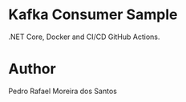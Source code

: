 # Kafka Consumer Sample
.NET Core, Docker and CI/CD GitHub Actions.

# Author
Pedro Rafael Moreira dos Santos
